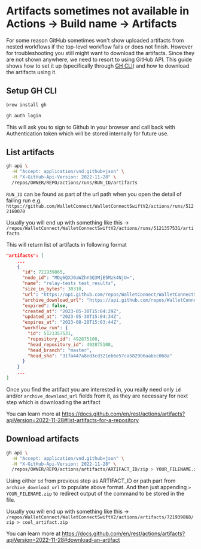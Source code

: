 
# Artifacts sometimes not available in Actions -> Build name -> Artifacts

For some reason GitHub sometimes won't show uploaded artifacts from nested workflows if the top-level workflow fails or does not finish. However for troubleshooting you still might want to download the artifacts. Since they are not shown anywhere, we need to resort to using GitHub API. This guide shows how to set it up (specifically through [GH CLI](https://cli.github.com/manual/gh_api)) and how to download the artifacts using it.

## Setup GH CLI

```bash
brew install gh
```

```bash
gh auth login
```

This will ask you to sign to Github in your browser and call back with Authentication token which will be stored internally for future use.

## List artifacts

```bash
gh api \
  -H "Accept: application/vnd.github+json" \
  -H "X-GitHub-Api-Version: 2022-11-28" \
  /repos/OWNER/REPO/actions/runs/RUN_ID/artifacts 
```

`RUN_ID` can be found as part of the url path when you open the detail of failing run e.g. `https://github.com/WalletConnect/WalletConnectSwiftV2/actions/runs/5122160070`

Usually you will end up with something like this -> `/repos/WalletConnect/WalletConnectSwiftV2/actions/runs/5121357531/artifacts`

This will return list of artifacts in following format 

```JSON
"artifacts": [
    ...
    {
      "id": 721939865,
      "node_id": "MDg6QXJ0aWZhY3Q3MjE5Mzk4NjU=",
      "name": "relay-tests test_results",
      "size_in_bytes": 30310,
      "url": "https://api.github.com/repos/WalletConnect/WalletConnectSwiftV2/actions/artifacts/721939865",
      "archive_download_url": "https://api.github.com/repos/WalletConnect/WalletConnectSwiftV2/actions/artifacts/721939865/zip",
      "expired": false,
      "created_at": "2023-05-30T15:04:29Z",
      "updated_at": "2023-05-30T15:04:34Z",
      "expires_at": "2023-08-28T15:03:44Z",
      "workflow_run": {
        "id": 5121357531,
        "repository_id": 492875108,
        "head_repository_id": 492875108,
        "head_branch": "master",
        "head_sha": "31fa447a8ed3cd321eb6e57ca5829b6aabec068a"
      }
    }
    ...
]
```
Once you find the artifact you are interested in, you really need only `id` and/or `archive_download_url` fields from it, as they are necessary for next step which is downloading the artifact

You can learn more at https://docs.github.com/en/rest/actions/artifacts?apiVersion=2022-11-28#list-artifacts-for-a-repository

## Download artifacts

```bash
gh api \
  -H "Accept: application/vnd.github+json" \
  -H "X-GitHub-Api-Version: 2022-11-28" \
  /repos/OWNER/REPO/actions/artifacts/ARTIFACT_ID/zip > YOUR_FILENAME.zip
```

Using either `id` from previous step as ARTIFACT_ID or path part from `archive_download_url` to populate above format. And then just appending `> YOUR_FILENAME.zip` to redirect output of the command to be stored in the file. 

Usually you will end up with something like this -> `/repos/WalletConnect/WalletConnectSwiftV2/actions/artifacts/721939868/zip > cool_artifact.zip`

You can learn more at https://docs.github.com/en/rest/actions/artifacts?apiVersion=2022-11-28#download-an-artifact
